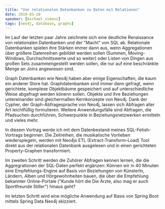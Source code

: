 ```yaml
---
title: "Von relationalen Datenbanken zu Daten mit Relationen"
date: 2019-03-28
speaker: [michael_simons]
tags: [neo4j, database, graphs]
---
```


Im Lauf der letzten paar Jahre zeichnete sich eine deutliche Renaissance von relationalen Datenbanken und der "Macht" von SQL ab. Relationale Datenbanken spielen ihre Stärken immer dann aus, wenn Aggregationen über größere Datenreihen gebildet werden sollen (Summen, Moving-Windows, Durchschnittswerte und so weiter) oder Listen von Dingen aus großen Sets zusammengestellt werden sollen, die nur auf eine beschränkte Menge an Joins angewiesen sind.

Graph Datenbanken wie Neo4j haben aber einige Eigenschaften, die kaum ein anderer Store hat. Graphdatenbanken sind immer dann gefragt, wenn gerichtete, komplexe Objektbäume gespeichert und auf unterschiedliche Weise abgefragt werden könenn sollen. Objekte und ihre Beziehungen untereinander sind gleichermaßen Kernkonzepte von Neo4j. Dank der Cypher, der Graph-Abfragesprache von Neo4j, lassen sich Abfragen aller Art leichtfüßig formulieren. Weitere Anwendungsfälle sind Abfragen, die Pfadsuchen durchführen, Schwerpunkte in Beziehungsnetzwerken ermitteln und vieles mehr.

In diesem Vortrag werde ich mit dem Datenbestand meines SQL-Fetish-Vortrags beginnen. Die Zeitreihen, die musikalische Vorlieben wiederspiegeln, werden mit Neo4js ETL (Extract-Transform-Load) Tool direkt aus der relationalen Datenbank ausgelesen und in einen gerichteten Property-Graphen transformiert. 

Im zweiten Schritt werden die Zuhörer Abfragen kennen lernen, die die Aggregrationen der SQL-Daten perfekt ergänzen: Können wir in 40 Minuten eine Empfehlungs-Engine auf Basis von Beziehungen von Künsterln, Ländern, Alben und Hörgewohnheiten bauen, die über die Empfehlung bekannter Online-Portale ("Kunde hört die Die Ärzte, also mag er auch Sportfreunde Stiller") hinaus geht?

Im letzten Schritt wird eine mögliche Anwendung auf Basis von Spring Boot mittels Spring Data Neo4j skizziert.
